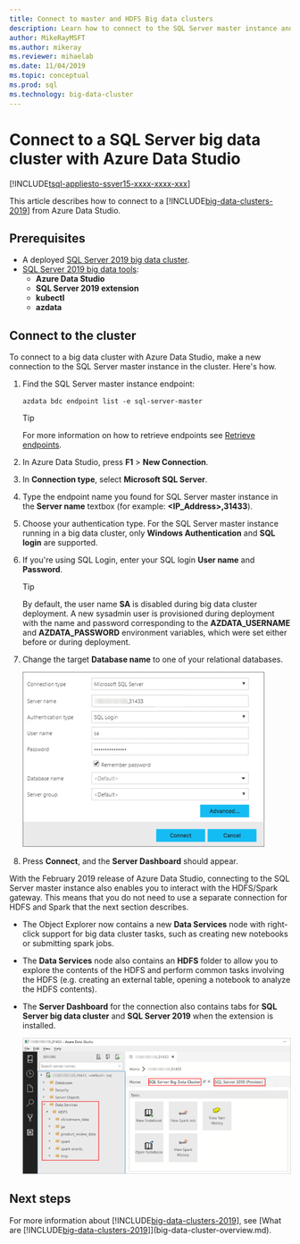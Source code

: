 ```yaml
---
title: Connect to master and HDFS Big data clusters
description: Learn how to connect to the SQL Server master instance and the HDFS/Spark gateway for a SQL Server Big Data Cluster.
author: MikeRayMSFT
ms.author: mikeray
ms.reviewer: mihaelab 
ms.date: 11/04/2019
ms.topic: conceptual
ms.prod: sql
ms.technology: big-data-cluster
---
```


# Connect to a SQL Server big data cluster with Azure Data Studio

[!INCLUDE[tsql-appliesto-ssver15-xxxx-xxxx-xxx](../includes/tsql-appliesto-ssver15-xxxx-xxxx-xxx.md)]

This article describes how to connect to a [!INCLUDE[big-data-clusters-2019](../includes/ssbigdataclusters-ver15.md)] from Azure Data Studio.

## Prerequisites

- A deployed [SQL Server 2019 big data cluster](deployment-guidance.md).
- [SQL Server 2019 big data tools](deploy-big-data-tools.md):
   - **Azure Data Studio**
   - **SQL Server 2019 extension**
   - **kubectl**
   - **azdata**

## <a id="master"></a> Connect to the cluster

To connect to a big data cluster with Azure Data Studio, make a new connection to the SQL Server master instance in the cluster. Here's how.

1. Find the SQL Server master instance endpoint:

   ```
   azdata bdc endpoint list -e sql-server-master
   ```

   > [!TIP]
   > For more information on how to retrieve endpoints see [Retrieve endpoints](deployment-guidance.md#endpoints).

1. In Azure Data Studio, press **F1** > **New Connection**.

1. In **Connection type**, select **Microsoft SQL Server**.

1. Type the endpoint name you found for SQL Server master instance in the **Server name** textbox (for example: **\<IP_Address\>,31433**). 

1. Choose your authentication type. For the SQL Server master instance running in a big data cluster, only **Windows Authentication** and 
**SQL login** are supported. 

1. If you're using SQL Login, enter your SQL login **User name** and **Password**.

   > [!TIP]
   > By default, the user name **SA** is disabled during big data cluster deployment. A new sysadmin user is provisioned during deployment with the name and password corresponding to the **AZDATA_USERNAME** and **AZDATA_PASSWORD** environment variables, which were set either before or during deployment.

1. Change the target **Database name** to one of your relational databases.

   ![Connect to the master instance](./media/connect-to-big-data-cluster/connect-to-cluster.png)

1. Press **Connect**, and the **Server Dashboard** should appear.

With the February 2019 release of Azure Data Studio, connecting to the SQL Server master instance also enables you to interact with the HDFS/Spark gateway. This means that you do not need to use a separate connection for HDFS and Spark that the next section describes.

- The Object Explorer now contains a new **Data Services** node with right-click support for big data cluster tasks, such as creating new notebooks or submitting spark jobs. 
- The **Data Services** node also contains an **HDFS** folder to allow you to explore the contents of the HDFS and perform common tasks involving the HDFS (e.g. creating an external table, opening a notebook to analyze the HDFS contents).
- The **Server Dashboard** for the connection also contains tabs for **SQL Server big data cluster** and **SQL Server 2019** when the extension is installed.

   ![Azure Data Studio Data Services Node](./media/connect-to-big-data-cluster/connect-data-services-node.png)

## Next steps

For more information about [!INCLUDE[big-data-clusters-2019](../includes/ssbigdataclusters-ver15.md)], see [What are [!INCLUDE[big-data-clusters-2019](../includes/ssbigdataclusters-ver15.md)]](big-data-cluster-overview.md).
